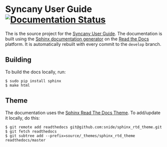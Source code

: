 Syncany User Guide [![Documentation Status](https://readthedocs.org/projects/syncany-user-guide/badge/?version=latest)](https://readthedocs.org/projects/syncany-user-guide/?badge=latest)
==================
The is the source project for the [Syncany User Guide](http://syncany-user-guide.readthedocs.org/). The documentation is built using the [Sphinx documentation generator](http://sphinx-doc.org/) on the [Read the Docs](https://readthedocs.org/) platform. It is automatically rebuilt with every commit to the `develop` branch.

Building
--------
To build the docs locally, run:

```
$ sudo pip install sphinx
$ make html
```

Theme
-----
The documentation uses the [Sphinx Read The Docs Theme](https://github.com/snide/sphinx_rtd_theme). To add/update it locally, do this:

```
$ git remote add readthedocs git@github.com:snide/sphinx_rtd_theme.git
$ git fetch readthedocs
$ git subtree add --prefix=source/_themes/sphinx_rtd_theme readthedocs/master
```
